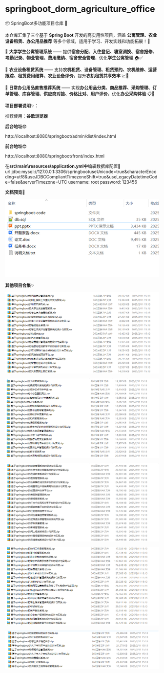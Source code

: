 # springboot_dorm_agriculture_office

📦 SpringBoot多功能项目仓库 🎯

本仓库汇集了三个基于 **Spring Boot** 开发的高实用性项目，涵盖 **公寓管理、农业设备租赁、办公用品推荐** 等多个领域，适用于学习、开发实践和功能拓展！🚀

🏫 **大学学生公寓管理系统** —— 提供**宿舍分配、入住登记、寝室调换、宿舍报修、考勤记录、物业管理、费用缴纳、宿舍安全管理**，优化**学生公寓管理** 🏠✅

🚜 **农业设备租赁系统** —— 支持**农机租赁、设备管理、租赁预约、农机维修、运营跟踪、租赁费用结算、农业设备评价**，提升**农机租赁共享效率** 📈🔧

🛒 **日常办公用品直售推荐系统** —— 实现**办公用品分类、商品推荐、采购管理、订单管理、库存管理、供应商对接、价格比对、用户评价**，优化**办公采购体验** 📋💼

**项目部署说明**✨：

推荐使用：**谷歌浏览器**

**后台地址**😎

http://localhost:8080/springboot/admin/dist/index.html

**前台地址**😎

http://localhost:8080/springboot/front/index.html

在**src\main\resources\application.yml中**编辑数据库配置🎉										
url:jdbc:mysql://127.0.0.1:3306/springbootuseUnicode=true&characterEncoding=utf8&useJDBCCompliantTimezoneShift=true&useLegacyDatetimeCode=false&serverTimezone=UTC
username: root
password: 123456

**文档预览**👀

![](./images/预览.png)

**其他项目合集**✨

![](./images/1.png)

![](./images/2.png)

![](images/3.png)

![](images/4.png)

![](images/5.png)